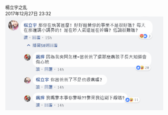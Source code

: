 楊立宇之乱<br>
2017年12月27日 23:32<br>
<img src=https://raw.githubusercontent.com/3cmFatHome/Gossiping/master/00001/img/0.png>
